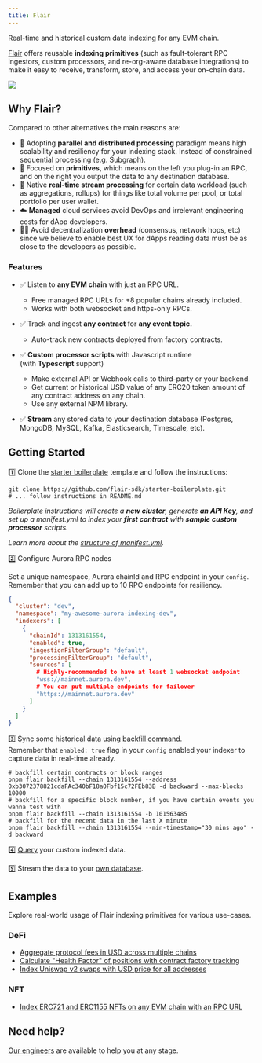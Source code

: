 ```yaml
---
title: Flair
---
```

Real-time and historical custom data indexing for any EVM chain.

[Flair](https://flair.dev/) offers reusable **indexing primitives** (such as fault-tolerant RPC ingestors, custom processors, and re-org-aware database integrations) to make it easy to receive, transform, store, and access your on-chain data.

![](https://www.datocms-assets.com/95026/1695246362-c170f96b-c9c8-4e7c-8a4a-cc265b5a3722\_3921x2148.webp)

## Why Flair?[​](https://doc-zk-evm-git-fork-0xflair-main-infura-web.vercel.app/build-on-linea/tooling/data-indexers/flair#why-flair)

Compared to other alternatives the main reasons are:

*   🚀 Adopting **parallel and distributed processing** paradigm means high scalability and resiliency for your indexing stack. Instead of constrained sequential processing (e.g. Subgraph).
*   🧩 Focused on **primitives**, which means on the left you plug-in an RPC, and on the right you output the data to any destination database.
*   🚄 Native **real-time stream processing** for certain data workload (such as aggregations, rollups) for things like total volume per pool, or total portfolio per user wallet.
*   ☁️ **Managed** cloud services avoid DevOps and irrelevant engineering costs for dApp developers.
*   🧑‍💻 Avoid decentralization **overhead** (consensus, network hops, etc) since we believe to enable best UX for dApps reading data must be as close to the developers as possible.

### Features[​](https://doc-zk-evm-git-fork-0xflair-main-infura-web.vercel.app/build-on-linea/tooling/data-indexers/flair#features)

*   ✅ Listen to **any EVM chain** with just an RPC URL.

    *   Free managed RPC URLs for +8 popular chains already included.
    *   Works with both websocket and https-only RPCs.

*   ✅ Track and ingest **any contract** for **any event topic.**

    *   Auto-track new contracts deployed from factory contracts.

*   ✅ **Custom processor scripts** with Javascript runtime (with **Typescript** support)

    *   Make external API or Webhook calls to third-party or your backend.
    *   Get current or historical USD value of any ERC20 token amount of any contract address on any chain.
    *   Use any external NPM library.

*   ✅ **Stream** any stored data to your destination database (Postgres, MongoDB, MySQL, Kafka, Elasticsearch, Timescale, etc).

## Getting Started[​](https://doc-zk-evm-git-fork-0xflair-main-infura-web.vercel.app/build-on-linea/tooling/data-indexers/flair#getting-started)

1️⃣ Clone the [starter boilerplate](https://github.com/flair-sdk/starter-boilerplate) template and follow the instructions:

```undefined
git clone https://github.com/flair-sdk/starter-boilerplate.git
# ... follow instructions in README.md
```

*Boilerplate instructions will create a ****new cluster****, generate ****an API Key****, and set up a manifest.yml to index your ****first contract**** with ****sample custom processor**** scripts.*

*Learn more about the *[*structure of manifest.yml*](https://docs.flair.dev/reference/manifest.yml)*.*

2️⃣ Configure Aurora RPC nodes

Set a unique namespace, Aurora chainId and RPC endpoint in your `config`. Remember that you can add up to 10 RPC endpoints for resiliency.

```json
{
  "cluster": "dev",
  "namespace": "my-awesome-aurora-indexing-dev",
  "indexers": [
    {
      "chainId": 1313161554,
      "enabled": true,
      "ingestionFilterGroup": "default",
      "processingFilterGroup": "default",
      "sources": [
        # Highly-recommended to have at least 1 websocket endpoint
        "wss://mainnet.aurora.dev",
        # You can put multiple endpoints for failover
        "https://mainnet.aurora.dev"
      ]
    }
  ]
}
```

3️⃣ Sync some historical data using [backfill command](https://docs.flair.dev/reference/backfilling).\
Remember that `enabled: true` flag in your `config` enabled your indexer to capture data in real-time already.

```shell
# backfill certain contracts or block ranges
pnpm flair backfill --chain 1313161554 --address 
0xb3072378821cdaFAc340bF18a0Fbf15c72FEb83B -d backward --max-blocks 10000
# backfill for a specific block number, if you have certain events you wanna test with
pnpm flair backfill --chain 1313161554 -b 101563485
# backfill for the recent data in the last X minute
pnpm flair backfill --chain 1313161554 --min-timestamp="30 mins ago" -d backward
```

4️⃣ [Query](https://docs.flair.dev/#getting-started) your custom indexed data.

5️⃣ Stream the data to your [own database](https://docs.flair.dev/reference/database#your-own-database).

## Examples[​](https://doc-zk-evm-git-fork-0xflair-main-infura-web.vercel.app/build-on-linea/tooling/data-indexers/flair#examples)

Explore real-world usage of Flair indexing primitives for various use-cases.

### DeFi[​](https://doc-zk-evm-git-fork-0xflair-main-infura-web.vercel.app/build-on-linea/tooling/data-indexers/flair#defi)

*   [Aggregate protocol fees in USD across multiple chains](https://github.com/flair-sdk/examples/tree/main/aggregate-protocol-fees-in-usd)
*   [Calculate "Health Factor" of positions with contract factory tracking](https://github.com/flair-sdk/examples/tree/main/health-factor-with-factory-tracking)
*   [Index Uniswap v2 swaps with USD price for all addresses](https://github.com/flair-sdk/examples/tree/main/uniswap-v2-events-from-all-contracts-with-usd-price)

### NFT[​](https://doc-zk-evm-git-fork-0xflair-main-infura-web.vercel.app/build-on-linea/tooling/data-indexers/flair#nft)

*   [Index ERC721 and ERC1155 NFTs on any EVM chain with an RPC URL](https://github.com/flair-sdk/examples/tree/main/erc721-and-erc1155-nft-indexing)

## Need help?[​](https://doc-zk-evm-git-fork-0xflair-main-infura-web.vercel.app/build-on-linea/tooling/data-indexers/flair#need-help)

[Our engineers](https://docs.flair.dev/talk-to-an-engineer) are available to help you at any stage.
